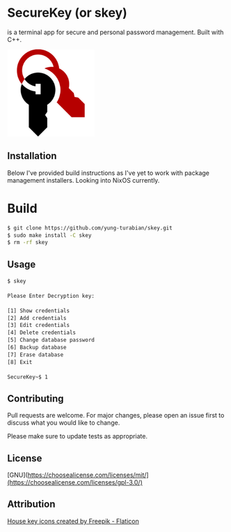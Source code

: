 # SecureKey (or skey)

is a terminal app for secure and personal password management. Built with C++.

<img src="logo.png" alt="logo" width="200"/>

## Installation

Below I've provided build instructions as I've yet to work with package management installers. Looking into NixOS currently.

# Build
```bash
$ git clone https://github.com/yung-turabian/skey.git
$ sudo make install -C skey
$ rm -rf skey
```

## Usage

```bash
$ skey

Please Enter Decryption key:

[1] Show credentials
[2] Add credentials
[3] Edit credentials
[4] Delete credentials
[5] Change database password
[6] Backup database
[7] Erase database
[8] Exit

SecureKey~$ 1
```

## Contributing

Pull requests are welcome. For major changes, please open an issue first
to discuss what you would like to change.

Please make sure to update tests as appropriate.

## License

[GNU](https://choosealicense.com/licenses/mit/](https://choosealicense.com/licenses/gpl-3.0/)

## Attribution

[House key icons created by Freepik - Flaticon](https://www.flaticon.com/free-icons/house-key "house key icons")

